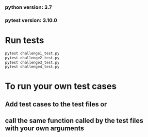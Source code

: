 ### python version: 3.7
### pytest version: 3.10.0
# Run tests
```python
pytest challenge1_test.py
pytest challenge2_test.py
pytest challenge3_test.py
pytest challenge4_test.py
```
# To run your own test cases
## Add test cases to the test files or
## call the same function called by the test files with your own arguments
